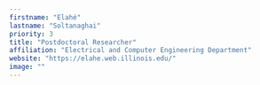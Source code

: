 ```yaml
---
firstname: "Elahé"
lastname: "Soltanaghai"
priority: 3
title: "Postdoctoral Researcher"
affiliation: "Electrical and Computer Engineering Department"
website: "https://elahe.web.illinois.edu/"
image: ""
---
```

